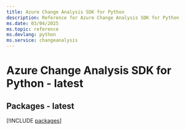 ```yaml
---
title: Azure Change Analysis SDK for Python
description: Reference for Azure Change Analysis SDK for Python
ms.date: 03/04/2025
ms.topic: reference
ms.devlang: python
ms.service: changeanalysis
---
```

# Azure Change Analysis SDK for Python - latest
## Packages - latest
[!INCLUDE [packages](change-analysis-index.md)]
